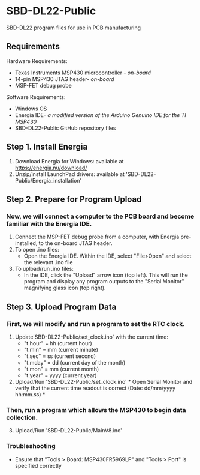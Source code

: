 # SBD-DL22-Public
SBD-DL22 program files for use in PCB manufacturing

## Requirements
Hardware Requirements:
* Texas Instruments MSP430 microcontroller - *on-board*
* 14-pin MSP430 JTAG header- *on-board*
* MSP-FET debug probe

Software Requirements:
* Windows OS
* Energia IDE- *a modified version of the Arduino Genuino IDE for the TI MSP430*
* SBD-DL22-Public GitHub repository files

## Step 1. Install Energia
1. Download Energia for Windows: available at https://energia.nu/download/ 
2. Unzip/install LaunchPad drivers: available at 'SBD-DL22-Public/Energia_installation'

## Step 2. Prepare for Program Upload
### Now, we will connect a computer to the PCB board and become familiar with the Energia IDE.
1. Connect the MSP-FET debug probe from a computer, with Energia pre-installed, to the on-board JTAG header.
2. To open .ino files: 
	* Open the Energia IDE. Within the IDE, select "File>Open" and select the relevant .ino file
3. To upload/run .ino files:
	* In the IDE, click the "Upload" arrow icon (top left). This will run the program and display any program outputs to the "Serial Monitor"
magnifying glass icon (top right).

## Step 3. Upload Program Data
### First, we will modify and run a program to set the RTC clock. 
1. Update'SBD-DL22-Public/set_clock.ino' with the current time:
	* "t.hour" = hh (current hour)
	* "t.min" = mm (current minute)
	* "t.sec" = ss (current second)
	* "t.mday" = dd (current day of the month)
	* "t.mon" = mm (current month)
	* "t.year" = yyyy (current year)
2. Upload/Run 'SBD-DL22-Public/set_clock.ino'
        * Open Serial Monitor and verify that the current time readout is correct (Date: dd/mm/yyyy hh:mm.ss)
        * 
### Then, run a program which allows the MSP430 to begin data collection.
3. Upload/Run 'SBD-DL22-Public/MainV8.ino'

### Troubleshooting
* Ensure that "Tools > Board: MSP430FR5969LP" and "Tools > Port" is specified correctly

